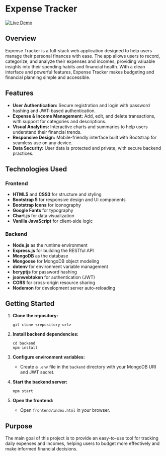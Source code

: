 # Expense Tracker

[![Live Demo](https://img.shields.io/badge/Live_App-Netlify-00C7B7?style=for-the-badge&logo=netlify)](https://your-netlify-site.netlify.app)

## Overview

Expense Tracker is a full-stack web application designed to help users manage their personal finances with ease. The app allows users to record, categorize, and analyze their expenses and incomes, providing valuable insights into their spending habits and financial health. With a clean interface and powerful features, Expense Tracker makes budgeting and financial planning simple and accessible.

## Features

- **User Authentication:** Secure registration and login with password hashing and JWT-based authentication.
- **Expense & Income Management:** Add, edit, and delete transactions, with support for categories and descriptions.
- **Visual Analytics:** Interactive charts and summaries to help users understand their financial trends.
- **Responsive Design:** Mobile-friendly interface built with Bootstrap for seamless use on any device.
- **Data Security:** User data is protected and private, with secure backend practices.

## Technologies Used

### Frontend
- **HTML5** and **CSS3** for structure and styling
- **Bootstrap 5** for responsive design and UI components
- **Bootstrap Icons** for iconography
- **Google Fonts** for typography
- **Chart.js** for data visualization
- **Vanilla JavaScript** for client-side logic

### Backend
- **Node.js** as the runtime environment
- **Express.js** for building the RESTful API
- **MongoDB** as the database
- **Mongoose** for MongoDB object modeling
- **dotenv** for environment variable management
- **bcryptjs** for password hashing
- **jsonwebtoken** for authentication (JWT)
- **CORS** for cross-origin resource sharing
- **Nodemon** for development server auto-reloading

## Getting Started

1. **Clone the repository:**
   ```
   git clone <repository-url>
   ```

2. **Install backend dependencies:**
   ```
   cd backend
   npm install
   ```

3. **Configure environment variables:**
   - Create a `.env` file in the `backend` directory with your MongoDB URI and JWT secret.

4. **Start the backend server:**
   ```
   npm start
   ```

5. **Open the frontend:**
   - Open `frontend/index.html` in your browser.

## Purpose

The main goal of this project is to provide an easy-to-use tool for tracking daily expenses and incomes, helping users to budget more effectively and make informed financial decisions.
